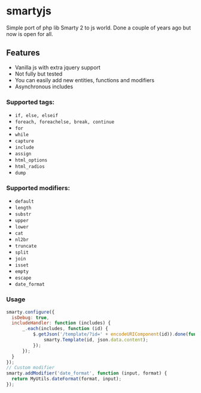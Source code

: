 # smartyjs

Simple port of php lib Smarty 2 to js world.
Done a couple of years ago but now is open for all.

## Features

* Vanilla js with extra jquery support
* Not fully but tested
* You can easily add new entities, functions and modifiers
* Asynchronous includes

### Supported tags:

* `if, else, elseif`
* `foreach, foreachelse, break, continue`
* `for`
* `while`
* `capture`
* `include`
* `assign`
* `html_options`
* `html_radios`
* `dump`

### Supported modifiers: 

* `default`
* `length`
* `substr`
* `upper`
* `lower`
* `cat`
* `nl2br`
* `truncate`
* `split`
* `join`
* `isset`
* `empty`
* `escape`
* `date_format`

### Usage 

```javascript
smarty.configure({
  isDebug: true,
  includeHandler: function (includes) {
      _.each(includes, function (id) {
          $.getJson('/template/?id=' + encodeURIComponent(id)).done(function (json) {
              smarty.Template(id, json.data.content);
          });
      });
  }
});
// Custom modifier
smarty.addModifier('date_format', function (input, format) {
  return MyUtils.dateFormat(format, input);
});
```
